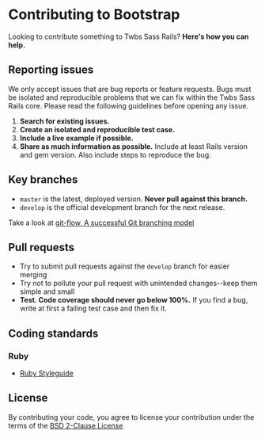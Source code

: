 # Contributing to Bootstrap

Looking to contribute something to Twbs Sass Rails? **Here's how you can help.**



## Reporting issues

We only accept issues that are bug reports or feature requests. Bugs must be isolated and reproducible problems that we can fix within the Twbs Sass Rails core. Please read the following guidelines before opening any issue.

1. **Search for existing issues.** 
2. **Create an isolated and reproducible test case.** 
3. **Include a live example if possible.**
4. **Share as much information as possible.** Include at least Rails version and gem version. Also include steps to reproduce the bug.



## Key branches

- `master` is the latest, deployed version. **Never pull against this branch.**
- `develop` is the official development branch for the next release.

Take a look at [git-flow, A successful Git branching model](http://nvie.com/posts/a-successful-git-branching-model/)



## Pull requests

- Try to submit pull requests against the `develop` branch for easier merging
- Try not to pollute your pull request with unintended changes--keep them simple and small
- **Test. Code coverage should never go below 100%.** If you find a bug, write at first a failing test case and then fix it.



## Coding standards

### Ruby

- [Ruby Styleguide](https://github.com/styleguide/ruby)



## License

By contributing your code, you agree to license your contribution under the terms of the [BSD 2-Clause License](LICENSE)
